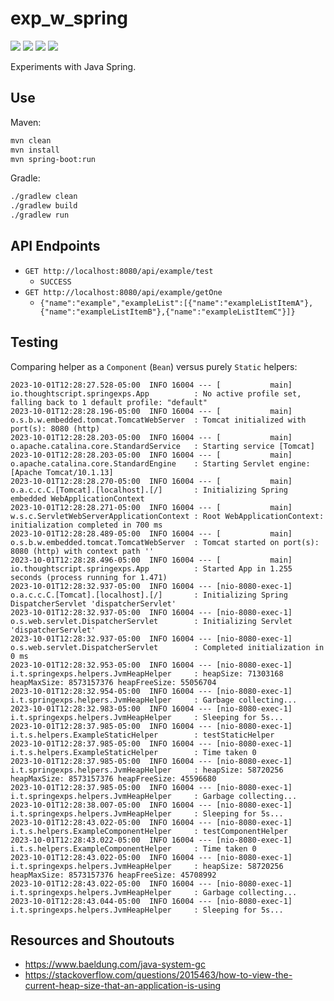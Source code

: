 # exp_w_spring

[![](https://img.shields.io/badge/Java-18-blue.svg)](https://jdk.java.net/archive/)
[![](https://img.shields.io/badge/Spring%20Boot-3.1.4-green.svg)](https://spring.io/projects/spring-boot)
[![](https://img.shields.io/badge/Gradle-7.5.1-darkslategray.svg)](https://gradle.org/)
[![](https://img.shields.io/badge/Maven-3.8.6-white.svg)](https://maven.apache.org/download.cgi)

Experiments with Java Spring.

## Use

Maven:

```bash
mvn clean
mvn install
mvn spring-boot:run
```

Gradle:

```bash
./gradlew clean
./gradlew build
./gradlew run
```

## API Endpoints

* `GET http://localhost:8080/api/example/test` 
  * `SUCCESS`
* `GET http://localhost:8080/api/example/getOne` 
  * `{"name":"example","exampleList":[{"name":"exampleListItemA"},{"name":"exampleListItemB"},{"name":"exampleListItemC"}]}`

## Testing

Comparing helper as a `Component` (`Bean`) versus purely `Static` helpers:

```
2023-10-01T12:28:27.528-05:00  INFO 16004 --- [           main] io.thoughtscript.springexps.App          : No active profile set, falling back to 1 default profile: "default"
2023-10-01T12:28:28.196-05:00  INFO 16004 --- [           main] o.s.b.w.embedded.tomcat.TomcatWebServer  : Tomcat initialized with port(s): 8080 (http)
2023-10-01T12:28:28.203-05:00  INFO 16004 --- [           main] o.apache.catalina.core.StandardService   : Starting service [Tomcat]
2023-10-01T12:28:28.203-05:00  INFO 16004 --- [           main] o.apache.catalina.core.StandardEngine    : Starting Servlet engine: [Apache Tomcat/10.1.13]
2023-10-01T12:28:28.270-05:00  INFO 16004 --- [           main] o.a.c.c.C.[Tomcat].[localhost].[/]       : Initializing Spring embedded WebApplicationContext
2023-10-01T12:28:28.271-05:00  INFO 16004 --- [           main] w.s.c.ServletWebServerApplicationContext : Root WebApplicationContext: initialization completed in 700 ms
2023-10-01T12:28:28.489-05:00  INFO 16004 --- [           main] o.s.b.w.embedded.tomcat.TomcatWebServer  : Tomcat started on port(s): 8080 (http) with context path ''
2023-10-01T12:28:28.496-05:00  INFO 16004 --- [           main] io.thoughtscript.springexps.App          : Started App in 1.255 seconds (process running for 1.471)
2023-10-01T12:28:32.937-05:00  INFO 16004 --- [nio-8080-exec-1] o.a.c.c.C.[Tomcat].[localhost].[/]       : Initializing Spring DispatcherServlet 'dispatcherServlet'
2023-10-01T12:28:32.937-05:00  INFO 16004 --- [nio-8080-exec-1] o.s.web.servlet.DispatcherServlet        : Initializing Servlet 'dispatcherServlet'
2023-10-01T12:28:32.937-05:00  INFO 16004 --- [nio-8080-exec-1] o.s.web.servlet.DispatcherServlet        : Completed initialization in 0 ms
2023-10-01T12:28:32.953-05:00  INFO 16004 --- [nio-8080-exec-1] i.t.springexps.helpers.JvmHeapHelper     : heapSize: 71303168 heapMaxSize: 8573157376 heapFreeSize: 55056704
2023-10-01T12:28:32.954-05:00  INFO 16004 --- [nio-8080-exec-1] i.t.springexps.helpers.JvmHeapHelper     : Garbage collecting...
2023-10-01T12:28:32.983-05:00  INFO 16004 --- [nio-8080-exec-1] i.t.springexps.helpers.JvmHeapHelper     : Sleeping for 5s...
2023-10-01T12:28:37.985-05:00  INFO 16004 --- [nio-8080-exec-1] i.t.s.helpers.ExampleStaticHelper        : testStaticHelper
2023-10-01T12:28:37.985-05:00  INFO 16004 --- [nio-8080-exec-1] i.t.s.helpers.ExampleStaticHelper        : Time taken 0
2023-10-01T12:28:37.985-05:00  INFO 16004 --- [nio-8080-exec-1] i.t.springexps.helpers.JvmHeapHelper     : heapSize: 58720256 heapMaxSize: 8573157376 heapFreeSize: 45596680
2023-10-01T12:28:37.985-05:00  INFO 16004 --- [nio-8080-exec-1] i.t.springexps.helpers.JvmHeapHelper     : Garbage collecting...
2023-10-01T12:28:38.007-05:00  INFO 16004 --- [nio-8080-exec-1] i.t.springexps.helpers.JvmHeapHelper     : Sleeping for 5s...
2023-10-01T12:28:43.022-05:00  INFO 16004 --- [nio-8080-exec-1] i.t.s.helpers.ExampleComponentHelper     : testComponentHelper
2023-10-01T12:28:43.022-05:00  INFO 16004 --- [nio-8080-exec-1] i.t.s.helpers.ExampleComponentHelper     : Time taken 0
2023-10-01T12:28:43.022-05:00  INFO 16004 --- [nio-8080-exec-1] i.t.springexps.helpers.JvmHeapHelper     : heapSize: 58720256 heapMaxSize: 8573157376 heapFreeSize: 45708992
2023-10-01T12:28:43.022-05:00  INFO 16004 --- [nio-8080-exec-1] i.t.springexps.helpers.JvmHeapHelper     : Garbage collecting...
2023-10-01T12:28:43.044-05:00  INFO 16004 --- [nio-8080-exec-1] i.t.springexps.helpers.JvmHeapHelper     : Sleeping for 5s...
```

## Resources and Shoutouts

* https://www.baeldung.com/java-system-gc
* https://stackoverflow.com/questions/2015463/how-to-view-the-current-heap-size-that-an-application-is-using